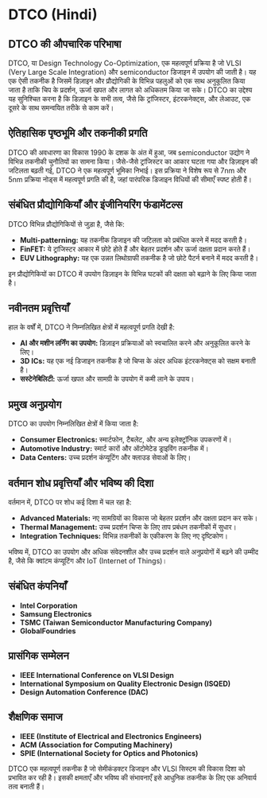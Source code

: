 # DTCO (Hindi)

## DTCO की औपचारिक परिभाषा
DTCO, या Design Technology Co-Optimization, एक महत्वपूर्ण प्रक्रिया है जो VLSI (Very Large Scale Integration) और semiconductor डिजाइन में उपयोग की जाती है। यह एक ऐसी तकनीक है जिसमें डिज़ाइन और प्रौद्योगिकी के विभिन्न पहलुओं को एक साथ अनुकूलित किया जाता है ताकि चिप के प्रदर्शन, ऊर्जा खपत और लागत को अधिकतम किया जा सके। DTCO का उद्देश्य यह सुनिश्चित करना है कि डिज़ाइन के सभी तत्व, जैसे कि ट्रांजिस्टर, इंटरकनेक्ट्स, और लेआउट, एक दूसरे के साथ समन्वयित तरीके से काम करें।

## ऐतिहासिक पृष्ठभूमि और तकनीकी प्रगति
DTCO की अवधारणा का विकास 1990 के दशक के अंत में हुआ, जब semiconductor उद्योग ने विभिन्न तकनीकी चुनौतियों का सामना किया। जैसे-जैसे ट्रांजिस्टर का आकार घटता गया और डिज़ाइन की जटिलता बढ़ती गई, DTCO ने एक महत्वपूर्ण भूमिका निभाई। इस प्रक्रिया ने विशेष रूप से 7nm और 5nm प्रक्रिया नोड्स में महत्वपूर्ण प्रगति की है, जहां पारंपरिक डिजाइन विधियों की सीमाएँ स्पष्ट होती हैं।

## संबंधित प्रौद्योगिकियाँ और इंजीनियरिंग फंडामेंटल्स
DTCO विभिन्न प्रौद्योगिकियों से जुड़ा है, जैसे कि:

- **Multi-patterning:** यह तकनीक डिजाइन की जटिलता को प्रबंधित करने में मदद करती है।
- **FinFET:** ये ट्रांजिस्टर आकार में छोटे होते हैं और बेहतर प्रदर्शन और ऊर्जा दक्षता प्रदान करते हैं।
- **EUV Lithography:** यह एक उन्नत लिथोग्राफी तकनीक है जो छोटे पैटर्न बनाने में मदद करती है।

इन प्रौद्योगिकियों का DTCO में उपयोग डिज़ाइन के विभिन्न घटकों की दक्षता को बढ़ाने के लिए किया जाता है।

## नवीनतम प्रवृत्तियाँ
हाल के वर्षों में, DTCO ने निम्नलिखित क्षेत्रों में महत्वपूर्ण प्रगति देखी है:

- **AI और मशीन लर्निंग का उपयोग:** डिज़ाइन प्रक्रियाओं को स्वचालित करने और अनुकूलित करने के लिए।
- **3D ICs:** यह एक नई डिजाइन तकनीक है जो चिप्स के अंदर अधिक इंटरकनेक्ट्स को सक्षम बनाती है।
- **सस्टेनेबिलिटी:** ऊर्जा खपत और सामग्री के उपयोग में कमी लाने के उपाय।

## प्रमुख अनुप्रयोग
DTCO का उपयोग निम्नलिखित क्षेत्रों में किया जाता है:

- **Consumer Electronics:** स्मार्टफोन, टैबलेट, और अन्य इलेक्ट्रॉनिक उपकरणों में।
- **Automotive Industry:** स्मार्ट कारों और ऑटोमेटेड ड्राइविंग तकनीक में।
- **Data Centers:** उच्च प्रदर्शन कंप्यूटिंग और क्लाउड सेवाओं के लिए।

## वर्तमान शोध प्रवृत्तियाँ और भविष्य की दिशा
वर्तमान में, DTCO पर शोध कई दिशा में चल रहा है:

- **Advanced Materials:** नए सामग्रियों का विकास जो बेहतर प्रदर्शन और दक्षता प्रदान कर सके।
- **Thermal Management:** उच्च प्रदर्शन चिप्स के लिए ताप प्रबंधन तकनीकों में सुधार।
- **Integration Techniques:** विभिन्न तकनीकों के एकीकरण के लिए नए दृष्टिकोण।

भविष्य में, DTCO का उपयोग और अधिक संवेदनशील और उच्च प्रदर्शन वाले अनुप्रयोगों में बढ़ने की उम्मीद है, जैसे कि क्वांटम कंप्यूटिंग और IoT (Internet of Things)।

## संबंधित कंपनियाँ
- **Intel Corporation**
- **Samsung Electronics**
- **TSMC (Taiwan Semiconductor Manufacturing Company)**
- **GlobalFoundries**

## प्रासंगिक सम्मेलन
- **IEEE International Conference on VLSI Design**
- **International Symposium on Quality Electronic Design (ISQED)**
- **Design Automation Conference (DAC)**

## शैक्षणिक समाज
- **IEEE (Institute of Electrical and Electronics Engineers)**
- **ACM (Association for Computing Machinery)**
- **SPIE (International Society for Optics and Photonics)**

DTCO एक महत्वपूर्ण तकनीक है जो सेमीकंडक्टर डिजाइन और VLSI सिस्टम की विकास दिशा को प्रभावित कर रही है। इसकी क्षमताएँ और भविष्य की संभावनाएँ इसे आधुनिक तकनीक के लिए एक अनिवार्य तत्व बनाती हैं।
